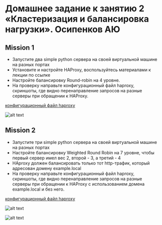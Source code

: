 # Домашнее задание к занятию 2 «Кластеризация и балансировка нагрузки». Осипенков АЮ

## Mission 1

* Запустите два simple python сервера на своей виртуальной машине на разных портах  
* Установите и настройте HAProxy, воспользуйтесь материалами к лекции по ссылке  
* Настройте балансировку Round-robin на 4 уровне.  
* На проверку направьте конфигурационный файл haproxy, скриншоты, где видно перенаправление запросов на разные серверы при обращении к HAProxy.  

[конфигурационный файл haproxy](https://github.com/Kovrei/Clustering-and-load-balancing/blob/main/haproxy.cfg/haproxy_mission1)

![alt text](https://raw.githubusercontent.com/Kovrei/Clustering-and-load-balancing/main/img/s1s2.PNG)

## Mission 2

* Запустите три simple python сервера на своей виртуальной машине на разных портах  
* Настройте балансировку Weighted Round Robin на 7 уровне, чтобы первый сервер имел вес 2, второй - 3, а третий - 4  
* HAproxy должен балансировать только тот http-трафик, который адресован домену example.local  
* На проверку направьте конфигурационный файл haproxy, скриншоты, где видно перенаправление запросов на разные серверы при обращении к HAProxy c использованием домена example.local и без него.  

[конфигурационный файл haproxy](https://github.com/Kovrei/Clustering-and-load-balancing/blob/main/haproxy.cfg/haproxy_mission2)

![alt text](https://raw.githubusercontent.com/Kovrei/Clustering-and-load-balancing/main/img/s1s2s3example.PNG)

![alt text](https://raw.githubusercontent.com/Kovrei/Clustering-and-load-balancing/main/img/s1s2s3.PNG)
